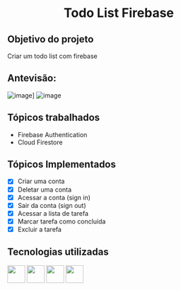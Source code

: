 <h1 align='center'>Todo List Firebase</h1>

## Objetivo do projeto
Criar um todo list com firebase

## Antevisão:
![image](https://user-images.githubusercontent.com/67986109/146658000-01edfe7c-a201-4167-a153-231f7aadaf63.png)]
![image](https://user-images.githubusercontent.com/67986109/146658073-28026020-2544-4aff-a287-e87b071d5c6b.png)



## Tópicos trabalhados
* Firebase Authentication
* Cloud Firestore

## Tópicos Implementados
- [x] Criar uma conta
- [x] Deletar uma conta
- [x] Acessar a conta (sign in)
- [x] Sair da conta (sign out)
- [x] Acessar a lista de tarefa
- [x] Marcar tarefa como concluída
- [x] Excluir a tarefa

## Tecnologias utilizadas
<div display='flex'>
   <img src="https://cdn.jsdelivr.net/gh/devicons/devicon/icons/html5/html5-original.svg" width='40px'/>
   <img src="https://cdn.jsdelivr.net/gh/devicons/devicon/icons/css3/css3-original.svg" width='40px'/>
   <img src="https://cdn.jsdelivr.net/gh/devicons/devicon/icons/javascript/javascript-original.svg" width='40px'/>
   <img src="https://cdn.jsdelivr.net/gh/devicons/devicon/icons/firebase/firebase-plain.svg" width='40px'/>
</div>
   
